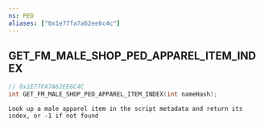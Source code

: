 ```yaml
---
ns: PED
aliases: ["0x1e77fa7a62ee6c4c"]
---
```

## GET_FM_MALE_SHOP_PED_APPAREL_ITEM_INDEX

```c
// 0x1E77FA7A62EE6C4C
int GET_FM_MALE_SHOP_PED_APPAREL_ITEM_INDEX(int nameHash);
```

```
Look up a male apparel item in the script metadata and return its index, or -1 if not found
```
